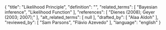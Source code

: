 {
    "title": "Likelihood Principle",
    "definition": "",
    "related_terms": [
        "Bayesian inference",
        "Likelihood Function"
    ],
    "references": [
        "Dienes (2008); Geyer (2003; 2007);"
    ],
    "alt_related_terms": [
        null
    ],
    "drafted_by": [
        "Alaa Aldoh"
    ],
    "reviewed_by": [
        "Sam Parsons",
        "Flávio Azevedo"
    ],
    "language": "english"
}